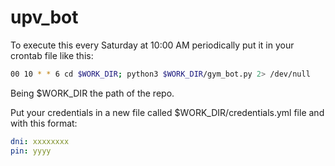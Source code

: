 # upv_bot

To execute this every Saturday at 10:00 AM periodically put it in your crontab file like this:
```Bash
00 10 * * 6 cd $WORK_DIR; python3 $WORK_DIR/gym_bot.py 2> /dev/null                
```
Being $WORK_DIR the path of the repo.

Put your credentials in a new file called $WORK_DIR/credentials.yml file and with this format:
```yaml
dni: xxxxxxxx
pin: yyyy
```
